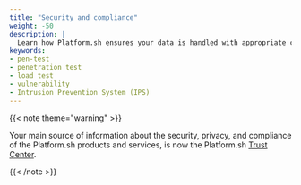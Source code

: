 ```yaml
---
title: "Security and compliance"
weight: -50
description: |
  Learn how Platform.sh ensures your data is handled with appropriate care and according to industry standards.
keywords:
- pen-test
- penetration test
- load test
- vulnerability
- Intrusion Prevention System (IPS)
---
```


{{< note theme="warning" >}}

Your main source of information about the security, privacy,
and compliance of the Platform.sh products and services,
is now the Platform.sh [Trust Center](https://platform.sh/trust-center/).

{{< /note >}}